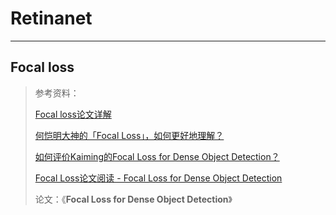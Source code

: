 # Retinanet

---

## Focal loss



> 参考资料：
>
> [Focal loss论文详解](<https://zhuanlan.zhihu.com/p/49981234>)
>
> [何恺明大神的「Focal Loss」，如何更好地理解？](<https://zhuanlan.zhihu.com/p/32423092>)
>
> [如何评价Kaiming的Focal Loss for Dense Object Detection？](<https://www.zhihu.com/question/63581984>)
>
> [Focal Loss论文阅读 - Focal Loss for Dense Object Detection](<https://xmfbit.github.io/2017/08/14/focal-loss-paper/>)
>
> 论文：《**Focal Loss for Dense Object Detection**》


